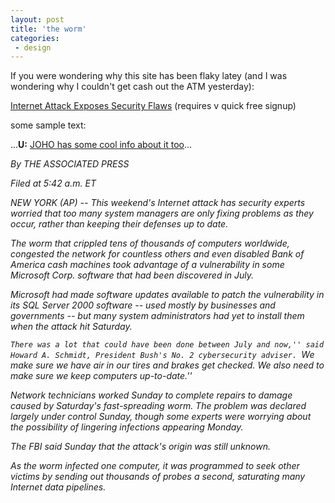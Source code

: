 ```yaml
---
layout: post
title: 'the worm'
categories:
 - design
---
```


If you were wondering why this site has been flaky latey (and I was wondering why I couldn't get cash out the ATM yesterday):



<a href="http://www.nytimes.com/aponline/technology/AP-Internet-Attack.html?pagewanted=print&position=top">Internet Attack Exposes Security Flaws</a> (requires v quick free signup)



some sample text:



...<b>U:</b> <a href="http://www.hyperorg.com/blogger/mtarchive/001121.html">JOHO has some cool info about it too</a>...

<em>By THE ASSOCIATED PRESS



 

Filed at 5:42 a.m. ET



NEW YORK (AP) -- This weekend's Internet attack has security experts worried that too many system managers are only fixing problems as they occur, rather than keeping their defenses up to date.



The worm that crippled tens of thousands of computers worldwide, congested the network for countless others and even disabled Bank of America cash machines took advantage of a vulnerability in some Microsoft Corp. software that had been discovered in July.



Microsoft had made software updates available to patch the vulnerability in its SQL Server 2000 software -- used mostly by businesses and governments -- but many system administrators had yet to install them when the attack hit Saturday.



``There was a lot that could have been done between July and now,'' said Howard A. Schmidt, President Bush's No. 2 cybersecurity adviser. ``We make sure we have air in our tires and brakes get checked. We also need to make sure we keep computers up-to-date.''



Network technicians worked Sunday to complete repairs to damage caused by Saturday's fast-spreading worm. The problem was declared largely under control Sunday, though some experts were worrying about the possibility of lingering infections appearing Monday.



The FBI said Sunday that the attack's origin was still unknown.



As the worm infected one computer, it was programmed to seek other victims by sending out thousands of probes a second, saturating many Internet data pipelines.



</em>